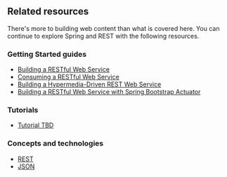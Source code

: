 ## Related resources

There's more to building web content than what is covered here. You can continue to explore Spring and REST with the following resources.

### Getting Started guides

* [Building a RESTful Web Service][gs-rest-service]
* [Consuming a RESTful Web Service][gs-consuming-rest]
* [Building a Hypermedia-Driven REST Web Service][gs-rest-hateoas]
* [Building a RESTful Web Service with Spring Bootstrap Actuator][gs-actuator-service]

[gs-rest-service]: /guides/gs/rest-service/content
[gs-consuming-rest]: /guides/gs/consuming-rest/content
[gs-rest-hateoas]: /guides/gs/rest-hateoas/content
[gs-actuator-service]: /guides/gs/actuator-service/content

### Tutorials

* [Tutorial TBD][tut-tbd]

[tut-tbd]: /guides/tutorials/tbd

### Concepts and technologies

* [REST][u-rest]
* [JSON][u-json]

[u-rest]: /understanding/rest
[u-json]: /understanding/json
 